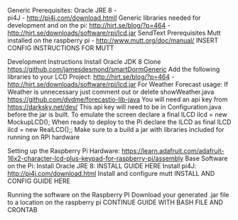 Generic Prerequisites:
Oracle JRE 8  -  
pi4J - http://pi4j.com/download.htmll
Generic libraries needed for development and on the pi:
http://hirt.se/blog/?p=464 - http://hirt.se/downloads/software/rpi/lcd.jar
SendText Prerequisites
Mutt installed on the raspberry pi - http://www.mutt.org/doc/manual/
INSERT CONFIG INSTRUCTIONS FOR MUTT


Development Instructions
Install Oracle JDK 8
Clone https://github.com/jamesdesmond/smartDormGeneric
Add the following libraries to your LCD Project:
http://hirt.se/blog/?p=464 - http://hirt.se/downloads/software/rpi/lcd.jar
For Weather Forecast usage:
If Weather is unnecessary just comment out or delete showWeather.java
https://github.com/dvdme/forecastio-lib-java
You will need an api key from https://darksky.net/dev/
This api key will need to be in Configuration.java before the jar is built.
To emulate the screen declare a final ILCD ilcd = new MockupLCD();
When ready to deploy to the Pi declare the ILCD as final ILCD ilcd = new RealLCD();;
Make sure to a build a jar with libraries included for running on RPi hardware


Setting up the Raspberry Pi
Hardware:
https://learn.adafruit.com/adafruit-16x2-character-lcd-plus-keypad-for-raspberry-pi/assembly
Base Software on the Pi:
Install Oracle JRE 8:
INSTALL GUIDE HERE
Install pi4J:
http://pi4j.com/download.html
Install and configure mutt
INSTALL AND CONFIG GUIDE HERE


Running the software on the Raspberry PI
Download your generated .jar file to a location on the raspberry pi
CONTINUE GUIDE WITH BASH FILE AND CRONTAB
